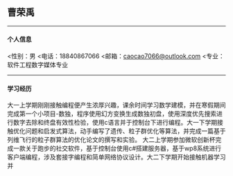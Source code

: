 ## 曹荣禹
---
#### 个人信息
<性别：男
<电话：18840867066
<邮箱：caocao7066@outlook.com
<专业：软件工程数字媒体专业

---
#### 学习经历
大一上学期刚刚接触编程便产生浓厚兴趣，课余时间学习数学建模，并在寒假期间完成第一个小项目-数独，程序使用幻方变换生成数独初盘，使用深度优先搜索进行数字去除和终盘有效性检验，使用c语言并于控制台下进行编程。大一下学期接触优化问题和启发式算法，动手编写了遗传、粒子群优化等算法，并完成一篇基于列维飞行的粒子群算法的优化论文的撰写和实验。
大二上学期参加微软创新杯完成一款关于跑步的社交软件，基于控制台使用c#搭建服务器，基于wp8系统进行客户端编程，涉及套接字编程和简单网络协议设计。大二下学期开始接触机器学习并
